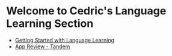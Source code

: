 # Welcome to Cedric's Language Learning Section

- [Getting Started with Language Learning](starter-guide.md)
- [App Review - Tandem](app-review-tandem.md)